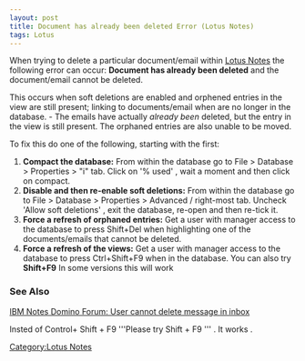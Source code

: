 ```yaml
---
layout: post 
title: Document has already been deleted Error (Lotus Notes)
tags: Lotus
---
```


When trying to delete a particular document/email within [Lotus
Notes](http://en.wikipedia.org/wiki/Lotus_Notes) the following error can
occur: **Document has already been deleted** and the document/email
cannot be deleted.

This occurs when soft deletions are enabled and orphened entries in the
view are still present; linking to documents/email when are no longer in
the database. - The emails have actually *already been* deleted, but the
entry in the view is still present. The orphaned entries are also unable
to be moved.

To fix this do one of the following, starting with the first:

1.  **Compact the database:** From within the database go to File \>
    Database \> Properties \> \"i\" tab. Click on \'% used\' , wait a
    moment and then click on compact.
2.  **Disable and then re-enable soft deletions:** From within the
    database go to File \> Database \> Properties \> Advanced /
    right-most tab. Uncheck \'Allow soft deletions\' , exit the
    database, re-open and then re-tick it.
3.  **Force a refresh of orphaned entries:** Get a user with manager
    access to the database to press Shift+Del when highlighting one of
    the documents/emails that cannot be deleted.
4.  **Force a refresh of the views:** Get a user with manager access to
    the database to press Ctrl+Shift+F9 when in the database. You can
    also try **Shift+F9** In some versions this will work

### See Also

[IBM Notes Domino Forum: User cannot delete message in
inbox](http://www-10.lotus.com/ldd/nd6forum.nsf/DateAllFlatWeb/34aec46c716991988525721400477c60?OpenDocument)

Insted of Control+ Shift + F9 \'\'\'Please try Shift + F9 \'\'\' . It
works .

[Category:Lotus Notes](Category:Lotus_Notes "wikilink")
